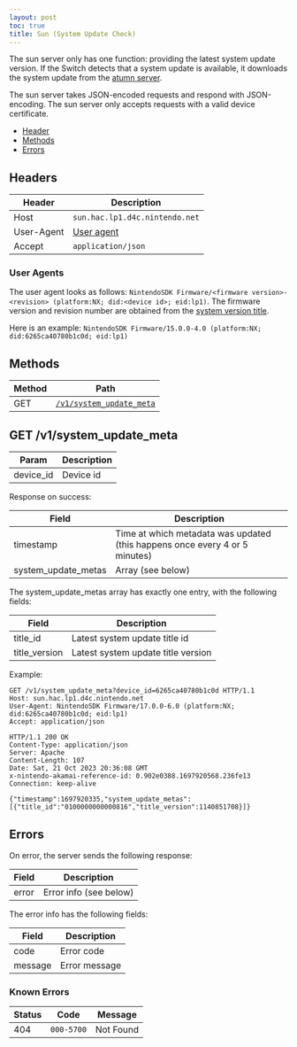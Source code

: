 ```yaml
---
layout: post
toc: true
title: Sun (System Update Check)
---
```


The sun server only has one function: providing the latest system update version. If the Switch detects that a system update is available, it downloads the system update from the [atumn server](/docs/switch/atumn).

The sun server takes JSON-encoded requests and respond with JSON-encoding. The sun server only accepts requests with a valid device certificate.

* [Header](#headers)
* [Methods](#methods)
* [Errors](#errors)

## Headers

| Header     | Description                    |
| ---------- | ------------------------------ |
| Host       | `sun.hac.lp1.d4c.nintendo.net` |
| User-Agent | [User agent](#user-agents)     |
| Accept     | `application/json`             |

### User Agents
The user agent looks as follows: `NintendoSDK Firmware/<firmware version>-<revision> (platform:NX; did:<device id>; eid:lp1)`. The firmware version and revision number are obtained from the [system version title](https://switchbrew.org/wiki/System_Version_Title).

Here is an example: `NintendoSDK Firmware/15.0.0-4.0 (platform:NX; did:6265ca40780b1c0d; eid:lp1)`

## Methods

| Method | Path                                                  |
| ------ | ----------------------------------------------------- |
| GET    | [`/v1/system_update_meta`](#get-v1system_update_meta) |

## GET /v1/system_update_meta

| Param     | Description |
| --------- | ----------- |
| device_id | Device id   |

Response on success:

| Field               | Description                                                                 |
| ------------------- | --------------------------------------------------------------------------- |
| timestamp           | Time at which metadata was updated (this happens once every 4 or 5 minutes) |
| system_update_metas | Array (see below)                                                           |

The system_update_metas array has exactly one entry, with the following fields:

| Field         | Description                        |
| ------------- | ---------------------------------- |
| title_id      | Latest system update title id      |
| title_version | Latest system update title version |

Example:

```
GET /v1/system_update_meta?device_id=6265ca40780b1c0d HTTP/1.1
Host: sun.hac.lp1.d4c.nintendo.net
User-Agent: NintendoSDK Firmware/17.0.0-6.0 (platform:NX; did:6265ca40780b1c0d; eid:lp1)
Accept: application/json
```

```
HTTP/1.1 200 OK
Content-Type: application/json
Server: Apache
Content-Length: 107
Date: Sat, 21 Oct 2023 20:36:08 GMT
x-nintendo-akamai-reference-id: 0.902e0388.1697920568.236fe13
Connection: keep-alive

{"timestamp":1697920335,"system_update_metas":[{"title_id":"0100000000000816","title_version":1140851708}]}
```

## Errors
On error, the server sends the following response:

| Field | Description            |
| ----- | ---------------------- |
| error | Error info (see below) |

The error info has the following fields:

| Field   | Description   |
| ------- | ------------- |
| code    | Error code    |
| message | Error message |

### Known Errors

| Status | Code       | Message   |
| ------ | ---------- | --------- |
| 404    | `000-5700` | Not Found |
